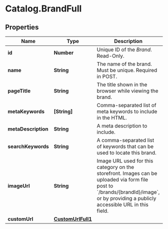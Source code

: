 # Catalog.BrandFull

## Properties
Name | Type | Description | Notes
------------ | ------------- | ------------- | -------------
**id** | **Number** | Unique ID of the *Brand*. Read-Only. | [optional] 
**name** | **String** | The name of the brand. Must be unique. Required in POST. | 
**pageTitle** | **String** | The title shown in the browser while viewing the brand.  | [optional] 
**metaKeywords** | **[String]** | Comma-separated list of meta keywords to include in the HTML.  | [optional] 
**metaDescription** | **String** | A meta description to include.  | [optional] 
**searchKeywords** | **String** | A comma-separated list of keywords that can be used to locate this brand.  | [optional] 
**imageUrl** | **String** | Image URL used for this category on the storefront. Images can be uploaded via form file post to &#x60;/brands/{brandId}/image&#x60;, or by providing a publicly accessible URL in this field.  | [optional] 
**customUrl** | [**CustomUrlFull1**](CustomUrlFull1.md) |  | [optional] 

